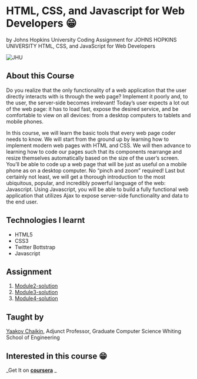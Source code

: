 # HTML, CSS, and Javascript for Web Developers 😁
by Johns Hopkins University
Coding Assignment for JOHNS HOPKINS UNIVERSITY HTML, CSS, and JavaScript for Web Developers

![JHU](https://d3njjcbhbojbot.cloudfront.net/api/utilities/v1/imageproxy/https://coursera-university-assets.s3.amazonaws.com/74/7ae340ec6911e5b395490a2a565172/JHU-Logo-Square-Mini_180px.png?auto=format%2Ccompress&dpr=1&w=56px&h=56px&auto=format%2Ccompress&dpr=1&w=&h=)

## About this Course
Do you realize that the only functionality of a web application that the user directly interacts with is through the web page? Implement it poorly and, to the user, the server-side becomes irrelevant! Today’s user expects a lot out of the web page: it has to load fast, expose the desired service, and be comfortable to view on all devices: from a desktop computers to tablets and mobile phones.

In this course, we will learn the basic tools that every web page coder needs to know. We will start from the ground up by learning how to implement modern web pages with HTML and CSS. We will then advance to learning how to code our pages such that its components rearrange and resize themselves automatically based on the size of the user’s screen. You’ll be able to code up a web page that will be just as useful on a mobile phone as on a desktop computer. No “pinch and zoom” required! Last but certainly not least, we will get a thorough introduction to the most ubiquitous, popular, and incredibly powerful language of the web: Javascript. Using Javascript, you will be able to build a fully functional web application that utilizes Ajax to expose server-side functionality and data to the end user.

## Technologies I learnt
 - HTML5
 - CSS3
 - Twitter Bottstrap
 - Javascript

## Assignment
1) [Module2-solution](https://calebareeveso.github.io/JOHNS-HOPKINS-UNIVERSITY-HTML-CSS-JS-COURSE/module2-solution/)
2) [Module3-solution](https://calebareeveso.github.io/JOHNS-HOPKINS-UNIVERSITY-HTML-CSS-JS-COURSE/module3-solution/)
4) [Module4-solution](https://calebareeveso.github.io/JOHNS-HOPKINS-UNIVERSITY-HTML-CSS-JS-COURSE/module4-solution/)
## Taught by
[Yaakov Chaikin](https://www.coursera.org/instructor/yaakov-chaikin), Adjunct Professor, Graduate Computer Science
Whiting School of Engineering

## Interested in this course 😁
_Get It on **[coursera](coursera.org/learn/html-css-javascript-for-web-developers/)** _
